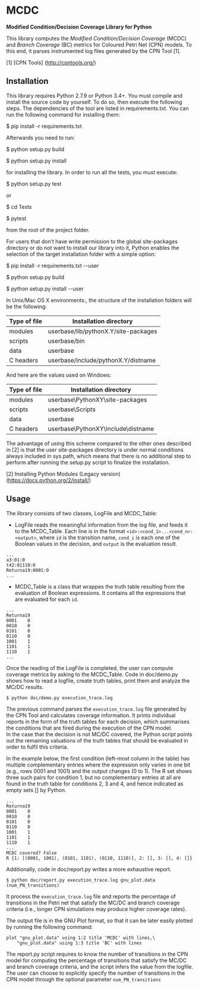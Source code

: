 # MCDC

**Modified Condition/Decision Coverage Library for Python**

This library computes the *Modified Condition/Decision Coverage* (MCDC) and *Branch Coverage* (BC) metrics for Coloured Petri Net (CPN) models. 
To this end, it parses instrumented log files generated by the CPN Tool [1].

[1] [CPN Tools] (http://cpntools.org/)

## Installation

This library requires Python 2.7.9 or Python 3.4+. 
You must compile and install the source code by yourself. 
To do so, then execute the following steps. 
The dependencies of the tool are listed in requirements.txt. 
You can run the following command for installing them:

$ pip install -r requirements.txt

Afterwards you need to run:

$ python setup.py build

$ python setup.py install

for installing the library. In order to run all the tests, you must execute:

$ python setup.py test

or

$ cd Tests

$ pytest

from the root of the project folder.


For users that don’t have write permission to the global site-packages directory or 
do not want to install our library into it, Python enables the selection of the target 
installation folder with a simple option:

$ pip install -r requirements.txt --user

$ python setup.py build

$ python setup.py install --user

In Unix/Mac OS X environments:, the structure of the installation folders will be the following:

|Type of file |  Installation directory|
|------------ | --------------------------|
| modules | userbase/lib/pythonX.Y/site-packages |
| scripts | userbase/bin |
| data | userbase |
| C headers | userbase/include/pythonX.Y/distname |

And here are the values used on Windows:

| Type of file |  Installation directory |
|------------ | --------------------------|
| modules | userbase\PythonXY\site-packages |
| scripts | userbase\Scripts |
| data | userbase |
| C headers | userbase\PythonXY\Include\distname |

The advantage of using this scheme compared to the other ones described in [2] is that the 
user site-packages directory is under normal conditions always included in sys.path, which 
means that there is no additional step to perform after running the setup.py script to 
finalize the installation.

[2] Installing Python Modules (Legacy version) (https://docs.python.org/2/install/)

## Usage

The library consists of two classes, LogFile and MCDC_Table:
- LogFile reads the meaningful information from the log file, and feeds it to the MCDC_Table. Each line is in the format `<id>:<cond_1>...<cond_n>:<output>`, where `id` is the transition name, `cond_i` is each one of the Boolean values in the decision, and `output` is the evaluation result.
```
...
a3:01:0
t42:01110:0
Returna19:0001:0
...
```

- MCDC_Table is a class that wrappes the truth table resulting from the evaluation of Boolean expressions. It contains all the expressions that are evaluated for each `id`.
```
...
Returna19
0001    0
0010    0
0101    0
0110    0
1001    1
1101    1
1110    1
...
```

Once the reading of the LogFile is completed, the user can compute coverage metrics by asking to the MCDC_Table.
Code in doc/demo.py shows how to read a logfile, create truth tables, print them and analyze the MC/DC results.

```
$ python doc/demo.py execution_trace.log
```

 The previous command parses the `execution_trace.log` file generated by the CPN Tool and calculates coverage information. It prints individual reports in the form of the truth tables for each decision, which summarises the conditions that are fired during the execution of the CPN model.   
In the case that the decision is not MC/DC covered, the Python script points out the remaining valuations of the truth tables that should be evaluated in order to fulfil this criteria. 

In the example below, the first condition (left-most column in the table) has multiple complementary entries where the expression only varies in one bit (e.g., rows 0001 and 1001) and the output changes (0 to 1). The R set shows three such pairs for condition 1, but no complementary entries at all are found in the truth table for conditions 2, 3 and 4, and hence indicated as empty sets [] by Python.

```
...
Returna19
0001    0
0010    0
0101    0
0110    0
1001    1
1101    1
1110    1
...
MCDC covered? False
R {1: [(0001, 1001), (0101, 1101), (0110, 1110)], 2: [], 3: [], 4: []}
```

Additionally, code in doc/report.py writes a more exhaustive report.

```
$ python doc/report.py execution_trace.log gnu_plot.data (num_PN_transitions)
```
It process the `execution_trace.log` file and reports the percentage of transitions in the Petri net that satisfy the MC/DC and branch coverage criteria  (i.e., longer CPN simulations may produce higher coverage rates). 

 The output file is in the GNU Plot format, so that it can be later easily plotted by running the following command:

 ```
 plot "gnu_plot.data" using 1:2 title 'MCDC' with lines,\
     "gnu_plot.data" using 1:3 title 'BC' with lines
```

The report.py script requires to know the number of transitions in the CPN model for computing the percentage of transitions that satisfy the MC/DC and branch coverage criteria, and the script infers the value from the logfile. The user can choose to explicitly specify the number of transitions in the CPN model through the optional parameter `num_PN_transitions`